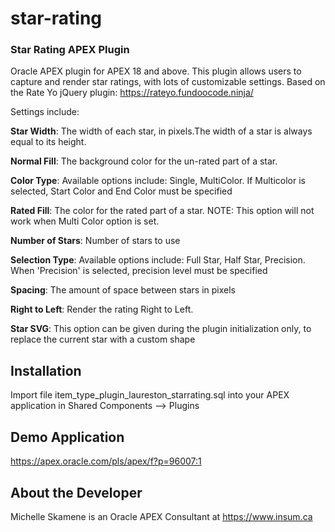 # star-rating

### Star Rating APEX Plugin

Oracle APEX plugin for APEX 18 and above. This plugin allows users to capture and render star ratings, with lots of customizable settings. Based on the Rate Yo jQuery plugin: https://rateyo.fundoocode.ninja/

Settings include:

**Star Width**: The width of each star, in pixels.The width of a star is always equal to its height.

**Normal Fill**: The background color for the un-rated part of a star.

**Color Type**: Available options include: Single, MultiColor. If Multicolor is selected, Start Color and End Color must be specified

**Rated Fill**: The color for the rated part of a star. NOTE: This option will not work when Multi Color option is set.

**Number of Stars**: Number of stars to use

**Selection Type**: Available options include: Full Star, Half Star, Precision. When 'Precision' is selected, precision level must be specified

**Spacing**: The amount of space between stars in pixels

**Right to Left**: Render the rating Right to Left.

**Star SVG**: This option can be given during the plugin initialization only, to replace the current star with a custom shape

## Installation

Import file item_type_plugin_laureston_starrating.sql into your APEX application in Shared Components --> Plugins

## Demo Application

https://apex.oracle.com/pls/apex/f?p=96007:1

## About the Developer

Michelle Skamene is an Oracle APEX Consultant at https://www.insum.ca


